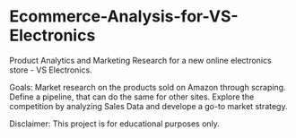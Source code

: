 # Ecommerce-Analysis-for-VS-Electronics

Product Analytics and Marketing Research for a new online electronics store  - VS Electronics.

Goals:
Market research on the products sold on Amazon through scraping.
Define a pipeline, that can do the same for other sites.
Explore the competition by analyzing Sales Data and develope a go-to market strategy.

Disclaimer:
This project is for educational purposes only.
